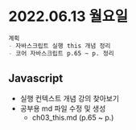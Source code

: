 # 2022.06.13 월요일

```markdown
계획 
- 자바스크립트 실행 this 개념 정리
- 코어 자바스크립트 p.65 ~ p. 정리
```

## Javascript 

- 실행 컨텍스트 개념 강의 찾아보기
- 공부용 md 파일 수정 및 생성
  - ch03_this.md (p.65 ~ p.)

